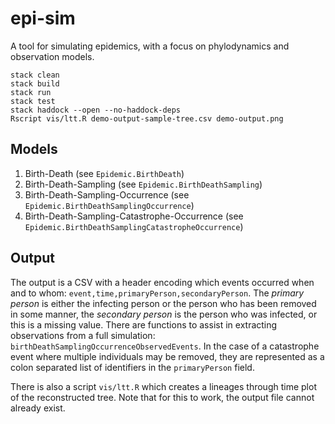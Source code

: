 # epi-sim
A tool for simulating epidemics, with a focus on phylodynamics and observation models.

```
stack clean
stack build
stack run
stack test
stack haddock --open --no-haddock-deps
Rscript vis/ltt.R demo-output-sample-tree.csv demo-output.png
```

## Models

1. Birth-Death (see `Epidemic.BirthDeath`)
2. Birth-Death-Sampling (see `Epidemic.BirthDeathSampling`)
3. Birth-Death-Sampling-Occurrence (see `Epidemic.BirthDeathSamplingOccurrence`)
4. Birth-Death-Sampling-Catastrophe-Occurrence (see `Epidemic.BirthDeathSamplingCatastropheOccurrence`)

## Output

The output is a CSV with a header encoding which events occurred when and to whom: `event,time,primaryPerson,secondaryPerson`. The *primary person* is either the infecting person or the person who has been removed in some manner, the *secondary person* is the person who was infected, or this is a missing value. There are functions to assist in extracting observations from a full simulation: `birthDeathSamplingOccurrenceObservedEvents`. In the case of a catastrophe event where multiple individuals may be removed, they are represented as a colon separated list of identifiers in the `primaryPerson` field.

There is also a script `vis/ltt.R` which creates a lineages through time plot of the reconstructed tree. Note that for this to work, the output file cannot already exist.
